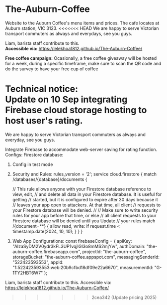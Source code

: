 # The-Auburn-Coffee
Website to the Auburn Coffee's menu items and prices.
The cafe locates at Auburn station, VIC 3123.
<<<<<<< HEAD
We are happy to serve Victorian transport commuters as always and everydays, see you guys.

Liam, barista staff contribute to this.  
**Accessible via:** https://lelekhoa1812.github.io/The-Auburn-Coffee/

**Free coffee campaign:** Ocasionally, a free coffee giveaway will be hosted for a week, during a specific timeframe, make sure to scan the QR code and do the survey to have your free cup of coffee

**Technical notice:**  
Update on 10 Sep integrating Firebase cloud storage hosting to host user's rating.
=======
We are happy to serve Victorian transport commuters as always and everyday, see you guys.

Integrate Firebase to accommodate web-server saving for rating function.
Configs:
Firestore database:
1. Config in test mode

2. Security and Rules:
rules_version = '2';
service cloud.firestore {
  match /databases/{database}/documents {

    // This rule allows anyone with your Firestore database reference to view, edit,
    // and delete all data in your Firestore database. It is useful for getting
    // started, but it is configured to expire after 30 days because it
    // leaves your app open to attackers. At that time, all client
    // requests to your Firestore database will be denied.
    //
    // Make sure to write security rules for your app before that time, or else
    // all client requests to your Firestore database will be denied until you Update
    // your rules
    match /{document=**} {
      allow read, write: if request.time < timestamp.date(2024, 10, 10);
    }
  }
}

3. Web App Configurations:
const firebaseConfig = {
  apiKey: "AIzaSyDM2V0ydr3kFL3UP1vqjIGl3o8mMS2mjYw",
  authDomain: "the-auburn-coffee.firebaseapp.com",
  projectId: "the-auburn-coffee",
  storageBucket: "the-auburn-coffee.appspot.com",
  messagingSenderId: "522423593553",
  appId: "1:522423593553:web:20b9cfbd18df09e22a6670",
  measurementId: "G-1TY2HBT6W7"
};


Liam, barista staff contribute to this.
Accessible via: https://lelekhoa1812.github.io/The-Auburn-Coffee/
>>>>>>> 2cea342 (Update pricing 2025)
